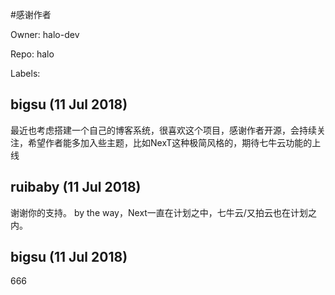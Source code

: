 #感谢作者

Owner: halo-dev

Repo: halo

Labels: 

## bigsu (11 Jul 2018)

最近也考虑搭建一个自己的博客系统，很喜欢这个项目，感谢作者开源，会持续关注，希望作者能多加入些主题，比如NexT这种极简风格的，期待七牛云功能的上线

## ruibaby (11 Jul 2018)

谢谢你的支持。
by the way，Next一直在计划之中，七牛云/又拍云也在计划之内。

## bigsu (11 Jul 2018)

666

